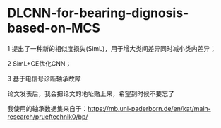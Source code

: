 # DLCNN-for-bearing-dignosis-based-on-MCS
1 提出了一种新的相似度损失(SimL)，用于增大类间差异同时减小类内差异；


2 SimL+CE优化CNN；


3 基于电信号诊断轴承故障


论文发表后，我会把论文的地址贴上来，希望到时候不要忘了


我使用的轴承数据集来自于：https://mb.uni-paderborn.de/en/kat/main-research/prueftechnik0/bp/
